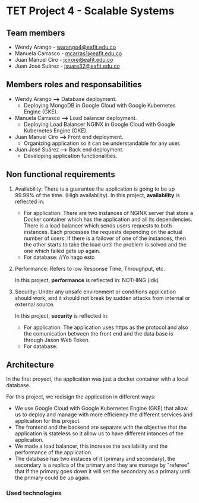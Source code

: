 # TET Project 4 - Scalable Systems

## Team members

* Wendy Arango - warango4@eafit.edu.co
* Manuela Carrasco - mcarras1@eafit.edu.co
* Juan Manuel Ciro - jcirore@eafit.edu.co
* Juan José Suárez - jsuare32@eafit.edu.co

## Members roles and responsabilities
 * Wendy Arango **-->** Database deployment.
   - Deploying MongoDB in Google Cloud with Google Kubernetes Engine (GKE).
 * Manuela Carrasco **-->** Load balancer deployment.
   - Deploying Load Balancer NGINX in Google Cloud with Google Kubernetes Engine (GKE).
 * Juan Manuel Ciro **-->** Front end deployment.
   - Organizing application so it can be understandable for any user.
 * Juan José Suárez **-->** Back end deployment.
   - Developing application functionalities.

## Non functional requirements
  1. Availability:
    There is a guarantee the application is going to be up 99.99% of the time. (High availability).
    In this project, **availability** is reflected in:
       - For application: There are two instances of NGINX server that store a Docker container which has the application and all its dependencies. There is a load balancer which sends users requests to both instances. Each processes the requests depending on the actual number of users. If there is a failover of one of the instances, then the other starts to take the load until the problem is solved and the one which failed gets up again.
       - For database: //Yo hago esto
  2. Performance:
     Refers to low Response Time, Throughput, etc.

     In this project, **performance** is reflected in:
     NOTHING (idk)

  3. Security: 
      Under any unsafe environment or conditions application should work, and it should not break by sudden attacks from internal or external source.

      In this project, **security** is reflected in:
      - For application: The application uses https as the protocol and also the comunication between the front end and the data base is through Jason Web Token.
      - For database: 

## Architecture

In the first proyect, the application was just a docker container with a local database.

For this project, we redisign the application in different ways:
* We use Google Cloud with Google Kubernetes Engine (GKE) that allow us to deploy and manage with more efficiency the different services and application for this project.
* The frontend and the backend are separate with the objective that the application is stateless so it allow us to have different intances of the application.
* We made a load balancer, this increase the availability and the performance of the application.
* The database has two instaces of it (primary and secondary), the secondary is a replica of the primary and they are manage by "referee" that if the primary goes down it will set the secondary as a primary until the primary could be up again.

### Used technologies


